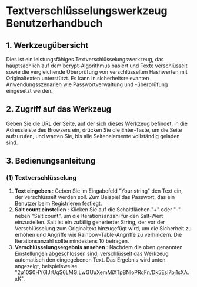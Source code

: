 # Textverschlüsselungswerkzeug Benutzerhandbuch

## 1. Werkzeugübersicht

Dies ist ein leistungsfähiges Textverschlüsselungswerkzeug, das hauptsächlich auf dem bcrypt-Algorithmus basiert und Texte verschlüsselt sowie die vergleichende Überprüfung von verschlüsselten Hashwerten mit Originaltexten unterstützt. Es kann in sicherheitsrelevanten Anwendungsszenarien wie Passwortverwaltung und -überprüfung eingesetzt werden.

## 2. Zugriff auf das Werkzeug

Geben Sie die URL der Seite, auf der sich dieses Werkzeug befindet, in die Adressleiste des Browsers ein, drücken Sie die Enter-Taste, um die Seite aufzurufen, und warten Sie, bis alle Seitenelemente vollständig geladen sind.

## 3. Bedienungsanleitung

### (1) Textverschlüsselung

1. **Text eingeben** : Geben Sie im Eingabefeld "Your string" den Text ein, der verschlüsselt werden soll. Zum Beispiel das Passwort, das ein Benutzer beim Registrieren festlegt.
2. **Salt count einstellen** : Klicken Sie auf die Schaltflächen "+" oder "-" neben "Salt count", um die Iterationsanzahl für den Salt-Wert einzustellen. Salt ist ein zufällig generierter String, der vor der Verschlüsselung zum Originaltext hinzugefügt wird, um die Sicherheit zu erhöhen und Angriffe wie Rainbow-Table-Angriffe zu verhindern. Die Iterationsanzahl sollte mindestens 10 betragen.
3. **Verschlüsselungsergebnis ansehen** : Nachdem die oben genannten Einstellungen abgeschlossen sind, verschlüsselt das Werkzeug automatisch den eingegebenen Text. Das Ergebnis wird unten angezeigt, beispielsweise "$2a$10$0HY6IJrUqS6LMG.LwGUuXemMiXTpBNloPRqFn/Dk5Esl7bj1sXA.xK".